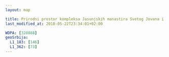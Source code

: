 ```yaml
---
layout: map

title: Prirodni prostor kompleksa Jasunjskih manastira Svetog Jovana i Svete Bogorodice
last_modified_at: 2018-05-22T23:34:01+02:00

WDPA: [328888]
geoSrbija:
  L1_183: [146]
  L1_362: [73]
---
```

